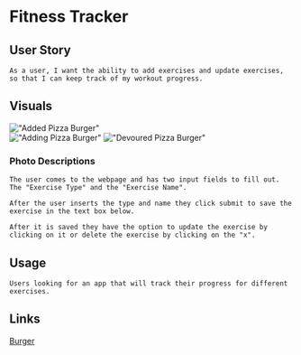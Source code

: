 # Fitness Tracker

## User Story
    As a user, I want the ability to add exercises and update exercises, so that I can keep track of my workout progress.

## Visuals

!["Added Pizza Burger"](./views/addedPizzaBurger.png)  
!["Adding Pizza Burger"](./views/addingPizzaBurger.png)
!["Devoured Pizza Burger"](./views/devouredPizzaBurger.png)

	
### Photo Descriptions
    The user comes to the webpage and has two input fields to fill out. The "Exercise Type" and the "Exercise Name".

    After the user inserts the type and name they click submit to save the exercise in the text box below.

    After it is saved they have the option to update the exercise by clicking on it or delete the exercise by clicking on the "x".
    
## Usage
    Users looking for an app that will track their progress for different exercises.
   
## Links 

[Burger](https://hidden-waters-67012.herokuapp.com/)